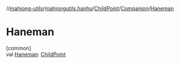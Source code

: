 //[mahjong-utils](../../../../index.md)/[mahjongutils.hanhu](../../index.md)/[ChildPoint](../index.md)/[Companion](index.md)/[Haneman](-haneman.md)

# Haneman

[common]\
val [Haneman](-haneman.md): [ChildPoint](../index.md)
